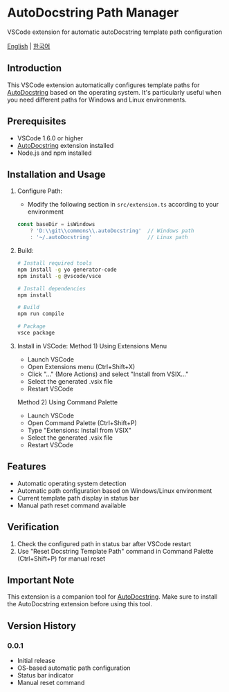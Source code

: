 # AutoDocstring Path Manager

VSCode extension for automatic autoDocstring template path configuration

[English](README.md) | [한국어](README.ko.md)

## Introduction

This VSCode extension automatically configures template paths for [AutoDocstring](https://github.com/NilsJPWerner/autoDocstring) based on the operating system. It's particularly useful when you need different paths for Windows and Linux environments.

## Prerequisites

- VSCode 1.6.0 or higher
- [AutoDocstring](https://github.com/NilsJPWerner/autoDocstring) extension installed
- Node.js and npm installed

## Installation and Usage

1. Configure Path:
   - Modify the following section in `src/extension.ts` according to your environment
   ```typescript
   const baseDir = isWindows 
       ? 'D:\\git\\commons\\.autoDocstring'  // Windows path
       : '~/.autoDocstring'                  // Linux path
   ```

2. Build:
   ```bash
   # Install required tools
   npm install -g yo generator-code
   npm install -g @vscode/vsce
   
   # Install dependencies
   npm install
   
   # Build
   npm run compile
   
   # Package
   vsce package
   ```

3. Install in VSCode:
   Method 1) Using Extensions Menu
   - Launch VSCode
   - Open Extensions menu (Ctrl+Shift+X)
   - Click "..." (More Actions) and select "Install from VSIX..."
   - Select the generated .vsix file
   - Restart VSCode

   Method 2) Using Command Palette
   - Launch VSCode
   - Open Command Palette (Ctrl+Shift+P)
   - Type "Extensions: Install from VSIX"
   - Select the generated .vsix file
   - Restart VSCode

## Features

- Automatic operating system detection
- Automatic path configuration based on Windows/Linux environment
- Current template path display in status bar
- Manual path reset command available

## Verification

1. Check the configured path in status bar after VSCode restart
2. Use "Reset Docstring Template Path" command in Command Palette (Ctrl+Shift+P) for manual reset

## Important Note

This extension is a companion tool for [AutoDocstring](https://github.com/NilsJPWerner/autoDocstring). Make sure to install the AutoDocstring extension before using this tool.

## Version History

### 0.0.1
- Initial release
- OS-based automatic path configuration
- Status bar indicator
- Manual reset command
